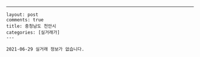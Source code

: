 ---
    layout: post
    comments: true
    title: 충청남도 천안시
    categories: [실거래가]
    ---

    2021-06-29 실거래 정보가 없습니다.

    